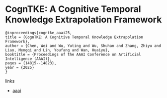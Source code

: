 # CognTKE: A Cognitive Temporal Knowledge Extrapolation Framework

```
@inproceedings{cogntke_aaai25,
title = {CognTKE: A Cognitive Temporal Knowledge Extrapolation Framework},
author = {Chen, Wei and Wu, Yuting and Wu, Shuhan and Zhang, Zhiyu and Liao, Mengqi and Lin, Youfang and Wan, Huaiyu},
booktitle = {Proceedings of the AAAI Conference on Artificial Intelligence (AAAI)},
pages = {14815--14823},
year = {2025}
}
```

links
- [aaai](https://ojs.aaai.org/index.php/AAAI/article/view/33624)
